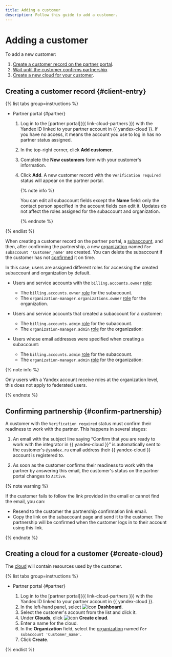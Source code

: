```yaml
---
title: Adding a customer
description: Follow this guide to add a customer.
---
```


# Adding a customer

To add a new customer:

1. [Create a customer record on the partner portal](#client-entry).
1. [Wait until the customer confirms partnership](#confirm-partnership).
1. [Create a new cloud for your customer](#create-cloud).

## Creating a customer record {#client-entry}

{% list tabs group=instructions %}

- Partner portal {#partner}

  1. Log in to the [partner portal]({{ link-cloud-partners }}) with the Yandex ID linked to your partner account in {{ yandex-cloud }}. If you have no access, it means the account you use to log in has no partner status assigned.
  1. In the top-right corner, click **Add customer**.
  1. Complete the **New customers** form with your customer's information.
  1. Click **Add**. A new customer record with the `Verification required` status will appear on the partner portal.

     {% note info %}

     You can edit all subaccount fields except the **Name** field: only the contact person specified in the account fields can edit it. Updates do not affect the roles assigned for the subaccount and organization.

     {% endnote %}

{% endlist %}

When creating a customer record on the partner portal, a [subaccount](../terms.md#sub-account), and then, after confirming the partnership, a new [organization](../../organization/) named `For subaccount 'Customer_name'` are created. You can delete the subaccount if the customer has not [confirmed](#confirm-partnership) it on time.

In this case, users are assigned different roles for accessing the created subaccount and organization by default.

* Users and service accounts with the `billing.accounts.owner` [role](../security/index.md#billing-accounts-owner):
   * The `billing.accounts.owner` [role](../security/index.md#billing-accounts-owner) for the subaccount.
   * The `organization-manager.organizations.owner` [role](../../iam/roles-reference.md#organization-manager-organizations-owner) for the organization.

* Users and service accounts that created a subaccount for a customer:
   * The `billing.accounts.admin` [role](../security/index.md#billing-accounts-admin) for the subaccount.
   * The `organization-manager.admin` [role](../../iam/roles-reference.md#organization-manager-admin) for the organization:

* Users whose email addresses were specified when creating a subaccount:
   * The `billing.accounts.admin` [role](../security/index.md#billing-accounts-admin) for the subaccount.
   * The `organization-manager.admin` [role](../../iam/roles-reference.md#organization-manager-admin) for the organization:

{% note info %}

Only users with a Yandex account receive roles at the organization level, this does not apply to federated users.

{% endnote %}

## Confirming partnership {#confirm-partnership}

A customer with the `Verification required` status must confirm their readiness to work with the partner. This happens in several stages:

1. An email with the subject line saying <q>Confirm that you are ready to work with the integrator in {{ yandex-cloud }}</q> is automatically sent to the customer's `@yandex.ru` email address their {{ yandex-cloud }} account is registered to.

1. As soon as the customer confirms their readiness to work with the partner by answering this email, the customer's status on the partner portal changes to `Active`.

{% note warning %}

If the customer fails to follow the link provided in the email or cannot find the email, you can:

* Resend to the customer the partnership confirmation link email.
* Copy the link on the subaccount page and send it to the customer. The partnership will be confirmed when the customer logs in to their account using this link.

{% endnote %}

## Creating a cloud for a customer {#create-cloud}

The [cloud](../../resource-manager/concepts/resources-hierarchy.md#cloud) will contain resources used by the customer.

{% list tabs group=instructions %}


- Partner portal {#partner}

  1. Log in to the [partner portal]({{ link-cloud-partners }}) with the Yandex ID linked to your partner account in {{ yandex-cloud }}.
  1. In the left-hand panel, select ![icon](../../_assets/console-icons/layout-header-side-content.svg) **Dashboard**.
  1. Select the customer's account from the list and click it.
  1. Under **Clouds**, click ![icon](../../_assets/console-icons/plus.svg) **Create cloud**.
  1. Enter a name for the cloud.
  1. In the **Organization** field, select the [organization](../../organization/quickstart.md) named `For subaccount 'Customer_name'`.
  1. Click **Create**.

{% endlist %}
